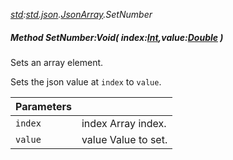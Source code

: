 _[std](../../modules/std/std-module.md):[std.json](../../modules/std/std-json.md).[JsonArray](../../modules/std/std-json-jsonarray.md).SetNumber_
##### Method SetNumber:Void( index:[Int](../../modules/wonkey/wonkey-types-int.md),value:[Double](../../modules/wonkey/wonkey-types-double.md) )
Sets an array element.

Sets the json value at `index` to `value`.

| Parameters |    |
|:-----------|:---|
| `index` | index Array index. |
| `value` | value Value to set. |
